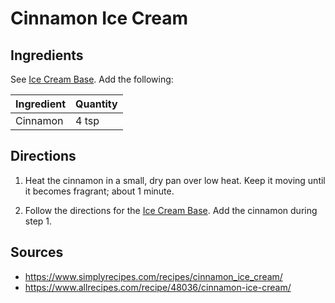 # Cinnamon Ice Cream

## Ingredients

See [Ice Cream Base](ice-cream-base.md). Add the following:

| Ingredient | Quantity |
| --- | --- |
| Cinnamon | 4 tsp |


## Directions

1. Heat the cinnamon in a small, dry pan over low heat. Keep it moving until it
   becomes fragrant; about 1 minute.

2. Follow the directions for the [Ice Cream Base](ice-cream-base.md). Add the
   cinnamon during step 1.


## Sources

- <https://www.simplyrecipes.com/recipes/cinnamon_ice_cream/>
- <https://www.allrecipes.com/recipe/48036/cinnamon-ice-cream/>
